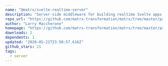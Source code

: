 ```yaml
---
name: "@matrx/svelte-realtime-server"
description: "Server-side middleware for building realtime Svelte apps."
repo_url: "https://github.com/matrx-transformation/matrx/tree/master/packages/svelte-realtime-server"
author: "Larry Maccherone"
homepage: "https://github.com/matrx-transformation/matrx/tree/master/packages/svelte-realtime-server#readme"
downloads: 2
dependents: 1
updated: "2020-05-21T23:50:57.616Z"
github_stars: 21
tags: 
  - server
---
```

